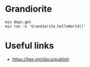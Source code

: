 # Grandiorite

```
mix deps.get
mix run -e 'Grandiorite.helloWorld()'
```

# Useful links

* https://hex.pm/docs/publish

